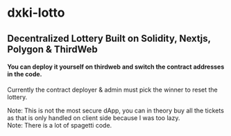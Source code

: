 # dxki-lotto
## Decentralized Lottery Built on Solidity, Nextjs, Polygon & ThirdWeb

#### You can deploy it yourself on thirdweb and switch the contract addresses in the code. 
Currently the contract deployer & admin must pick the winner to reset the lottery.

Note: This is not the most secure dApp, you can in theory buy all the tickets as that is only handled on client side because I was too lazy.   
Note: There is a lot of spagetti code.
